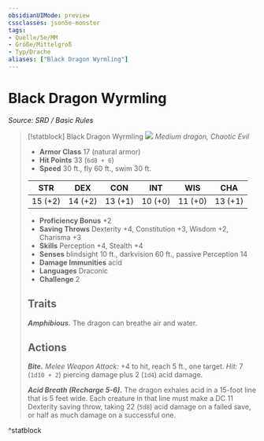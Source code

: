 ```yaml
---
obsidianUIMode: preview
cssclasses: json5e-monster
tags:
- Quelle/5e/MM
- Größe/Mittelgroß
- Typ/Drache
aliases: ["Black Dragon Wyrmling"]
---
```

# Black Dragon Wyrmling
*Source: SRD / Basic Rules*  

> [!statblock] Black Dragon Wyrmling
> ![](compendium/bestiary/dragon/token/black-dragon-wyrmling.png#token)
> *Medium dragon, Chaotic Evil*
> 
> - **Armor Class** 17  (natural armor)
> - **Hit Points** 33 (`6d8 + 6`)
> - **Speed** 30 ft., fly 60 ft., swim 30 ft.
> 
> |STR|DEX|CON|INT|WIS|CHA|
> |:---:|:---:|:---:|:---:|:---:|:---:|
> |15 (+2)|14 (+2)|13 (+1)|10 (+0)|11 (+0)|13 (+1)|
> 
> - **Proficiency Bonus** +2
> - **Saving Throws** Dexterity +4, Constitution +3, Wisdom +2, Charisma +3
> - **Skills** Perception +4, Stealth +4
> - **Senses** blindsight 10 ft., darkvision 60 ft., passive Perception 14
> - **Damage Immunities** acid
> - **Languages** Draconic
> - **Challenge** 2
> 
> ## Traits
> 
> ***Amphibious.*** The dragon can breathe air and water.
> 
> ## Actions
> 
> ***Bite.*** *Melee Weapon Attack:* +4 to hit, reach 5 ft., one target. *Hit:* 7 (`1d10 + 2`) piercing damage plus 2 (`1d4`) acid damage.
> 
> ***Acid Breath (Recharge 5-6).*** The dragon exhales acid in a 15-foot line that is 5 feet wide. Each creature in that line must make a DC 11 Dexterity saving throw, taking 22 (`5d8`) acid damage on a failed save, or half as much damage on a successful one.
^statblock